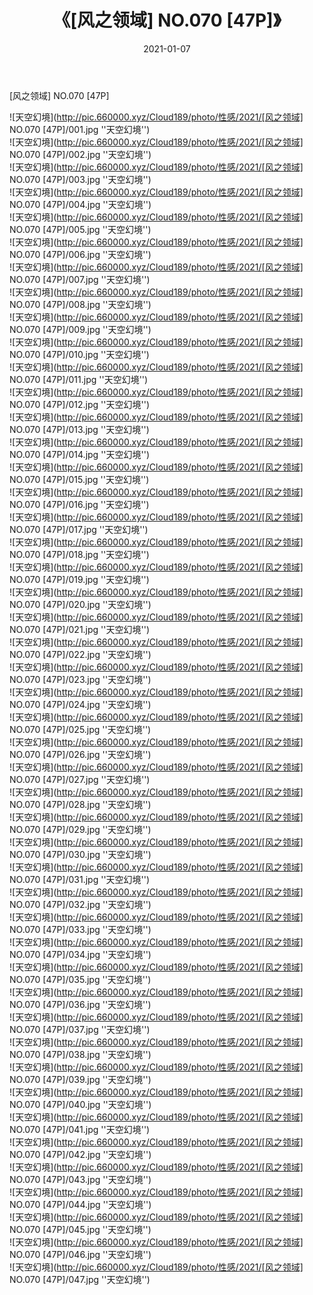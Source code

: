 ﻿---
layout: post
title:  《[风之领域] NO.070 [47P]》
date:   2021-01-07
img: http://pic.660000.xyz/Cloud189/photo/性感/2021/[风之领域] NO.070 [47P]/000.jpg
categories: [美女, 性感, 泳衣]
---

[风之领域] NO.070 [47P]



![天空幻境](http://pic.660000.xyz/Cloud189/photo/性感/2021/[风之领域] NO.070 [47P]/001.jpg ''天空幻境'') <br>
![天空幻境](http://pic.660000.xyz/Cloud189/photo/性感/2021/[风之领域] NO.070 [47P]/002.jpg ''天空幻境'') <br>
![天空幻境](http://pic.660000.xyz/Cloud189/photo/性感/2021/[风之领域] NO.070 [47P]/003.jpg ''天空幻境'') <br>
![天空幻境](http://pic.660000.xyz/Cloud189/photo/性感/2021/[风之领域] NO.070 [47P]/004.jpg ''天空幻境'') <br>
![天空幻境](http://pic.660000.xyz/Cloud189/photo/性感/2021/[风之领域] NO.070 [47P]/005.jpg ''天空幻境'') <br>
![天空幻境](http://pic.660000.xyz/Cloud189/photo/性感/2021/[风之领域] NO.070 [47P]/006.jpg ''天空幻境'') <br>
![天空幻境](http://pic.660000.xyz/Cloud189/photo/性感/2021/[风之领域] NO.070 [47P]/007.jpg ''天空幻境'') <br>
![天空幻境](http://pic.660000.xyz/Cloud189/photo/性感/2021/[风之领域] NO.070 [47P]/008.jpg ''天空幻境'') <br>
![天空幻境](http://pic.660000.xyz/Cloud189/photo/性感/2021/[风之领域] NO.070 [47P]/009.jpg ''天空幻境'') <br>
![天空幻境](http://pic.660000.xyz/Cloud189/photo/性感/2021/[风之领域] NO.070 [47P]/010.jpg ''天空幻境'') <br>
![天空幻境](http://pic.660000.xyz/Cloud189/photo/性感/2021/[风之领域] NO.070 [47P]/011.jpg ''天空幻境'') <br>
![天空幻境](http://pic.660000.xyz/Cloud189/photo/性感/2021/[风之领域] NO.070 [47P]/012.jpg ''天空幻境'') <br>
![天空幻境](http://pic.660000.xyz/Cloud189/photo/性感/2021/[风之领域] NO.070 [47P]/013.jpg ''天空幻境'') <br>
![天空幻境](http://pic.660000.xyz/Cloud189/photo/性感/2021/[风之领域] NO.070 [47P]/014.jpg ''天空幻境'') <br>
![天空幻境](http://pic.660000.xyz/Cloud189/photo/性感/2021/[风之领域] NO.070 [47P]/015.jpg ''天空幻境'') <br>
![天空幻境](http://pic.660000.xyz/Cloud189/photo/性感/2021/[风之领域] NO.070 [47P]/016.jpg ''天空幻境'') <br>
![天空幻境](http://pic.660000.xyz/Cloud189/photo/性感/2021/[风之领域] NO.070 [47P]/017.jpg ''天空幻境'') <br>
![天空幻境](http://pic.660000.xyz/Cloud189/photo/性感/2021/[风之领域] NO.070 [47P]/018.jpg ''天空幻境'') <br>
![天空幻境](http://pic.660000.xyz/Cloud189/photo/性感/2021/[风之领域] NO.070 [47P]/019.jpg ''天空幻境'') <br>
![天空幻境](http://pic.660000.xyz/Cloud189/photo/性感/2021/[风之领域] NO.070 [47P]/020.jpg ''天空幻境'') <br>
![天空幻境](http://pic.660000.xyz/Cloud189/photo/性感/2021/[风之领域] NO.070 [47P]/021.jpg ''天空幻境'') <br>
![天空幻境](http://pic.660000.xyz/Cloud189/photo/性感/2021/[风之领域] NO.070 [47P]/022.jpg ''天空幻境'') <br>
![天空幻境](http://pic.660000.xyz/Cloud189/photo/性感/2021/[风之领域] NO.070 [47P]/023.jpg ''天空幻境'') <br>
![天空幻境](http://pic.660000.xyz/Cloud189/photo/性感/2021/[风之领域] NO.070 [47P]/024.jpg ''天空幻境'') <br>
![天空幻境](http://pic.660000.xyz/Cloud189/photo/性感/2021/[风之领域] NO.070 [47P]/025.jpg ''天空幻境'') <br>
![天空幻境](http://pic.660000.xyz/Cloud189/photo/性感/2021/[风之领域] NO.070 [47P]/026.jpg ''天空幻境'') <br>
![天空幻境](http://pic.660000.xyz/Cloud189/photo/性感/2021/[风之领域] NO.070 [47P]/027.jpg ''天空幻境'') <br>
![天空幻境](http://pic.660000.xyz/Cloud189/photo/性感/2021/[风之领域] NO.070 [47P]/028.jpg ''天空幻境'') <br>
![天空幻境](http://pic.660000.xyz/Cloud189/photo/性感/2021/[风之领域] NO.070 [47P]/029.jpg ''天空幻境'') <br>
![天空幻境](http://pic.660000.xyz/Cloud189/photo/性感/2021/[风之领域] NO.070 [47P]/030.jpg ''天空幻境'') <br>
![天空幻境](http://pic.660000.xyz/Cloud189/photo/性感/2021/[风之领域] NO.070 [47P]/031.jpg ''天空幻境'') <br>
![天空幻境](http://pic.660000.xyz/Cloud189/photo/性感/2021/[风之领域] NO.070 [47P]/032.jpg ''天空幻境'') <br>
![天空幻境](http://pic.660000.xyz/Cloud189/photo/性感/2021/[风之领域] NO.070 [47P]/033.jpg ''天空幻境'') <br>
![天空幻境](http://pic.660000.xyz/Cloud189/photo/性感/2021/[风之领域] NO.070 [47P]/034.jpg ''天空幻境'') <br>
![天空幻境](http://pic.660000.xyz/Cloud189/photo/性感/2021/[风之领域] NO.070 [47P]/035.jpg ''天空幻境'') <br>
![天空幻境](http://pic.660000.xyz/Cloud189/photo/性感/2021/[风之领域] NO.070 [47P]/036.jpg ''天空幻境'') <br>
![天空幻境](http://pic.660000.xyz/Cloud189/photo/性感/2021/[风之领域] NO.070 [47P]/037.jpg ''天空幻境'') <br>
![天空幻境](http://pic.660000.xyz/Cloud189/photo/性感/2021/[风之领域] NO.070 [47P]/038.jpg ''天空幻境'') <br>
![天空幻境](http://pic.660000.xyz/Cloud189/photo/性感/2021/[风之领域] NO.070 [47P]/039.jpg ''天空幻境'') <br>
![天空幻境](http://pic.660000.xyz/Cloud189/photo/性感/2021/[风之领域] NO.070 [47P]/040.jpg ''天空幻境'') <br>
![天空幻境](http://pic.660000.xyz/Cloud189/photo/性感/2021/[风之领域] NO.070 [47P]/041.jpg ''天空幻境'') <br>
![天空幻境](http://pic.660000.xyz/Cloud189/photo/性感/2021/[风之领域] NO.070 [47P]/042.jpg ''天空幻境'') <br>
![天空幻境](http://pic.660000.xyz/Cloud189/photo/性感/2021/[风之领域] NO.070 [47P]/043.jpg ''天空幻境'') <br>
![天空幻境](http://pic.660000.xyz/Cloud189/photo/性感/2021/[风之领域] NO.070 [47P]/044.jpg ''天空幻境'') <br>
![天空幻境](http://pic.660000.xyz/Cloud189/photo/性感/2021/[风之领域] NO.070 [47P]/045.jpg ''天空幻境'') <br>
![天空幻境](http://pic.660000.xyz/Cloud189/photo/性感/2021/[风之领域] NO.070 [47P]/046.jpg ''天空幻境'') <br>
![天空幻境](http://pic.660000.xyz/Cloud189/photo/性感/2021/[风之领域] NO.070 [47P]/047.jpg ''天空幻境'') <br>